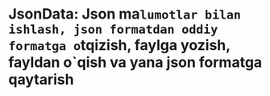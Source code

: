 # JsonData: Json ma`lumotlar bilan ishlash, json formatdan oddiy formatga o`tqizish, faylga yozish, fayldan o`qish va yana json formatga qaytarish
